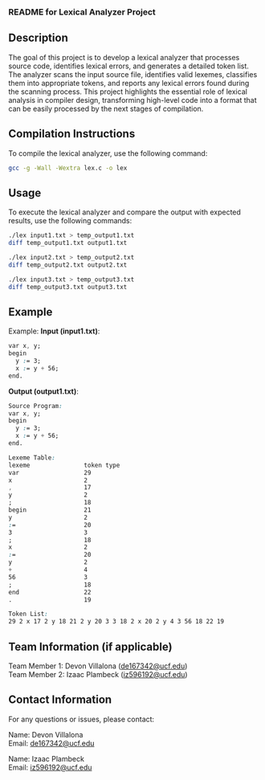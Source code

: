 ### README for Lexical Analyzer Project

## Description
The goal of this project is to develop a lexical analyzer that processes source code, identifies lexical errors, and generates a detailed token list. The analyzer scans the input source file, identifies valid lexemes, classifies them into appropriate tokens, and reports any lexical errors found during the scanning process. This project highlights the essential role of lexical analysis in compiler design, transforming high-level code into a format that can be easily processed by the next stages of compilation.

## Compilation Instructions
To compile the lexical analyzer, use the following command:
```bash
gcc -g -Wall -Wextra lex.c -o lex
```

## Usage
To execute the lexical analyzer and compare the output with expected results, use the following commands:

```bash
./lex input1.txt > temp_output1.txt
diff temp_output1.txt output1.txt

./lex input2.txt > temp_output2.txt
diff temp_output2.txt output2.txt

./lex input3.txt > temp_output3.txt
diff temp_output3.txt output3.txt
```

## Example

Example:
**Input (input1.txt)**:
```css
var x, y;
begin
  y := 3;
  x := y + 56;
end.
```

**Output (output1.txt)**:
```css
Source Program:
var x, y;
begin
  y := 3;
  x := y + 56;
end.

Lexeme Table:
lexeme               token type
var                  29
x                    2
,                    17
y                    2
;                    18
begin                21
y                    2
:=                   20
3                    3
;                    18
x                    2
:=                   20
y                    2
+                    4
56                   3
;                    18
end                  22
.                    19

Token List:
29 2 x 17 2 y 18 21 2 y 20 3 3 18 2 x 20 2 y 4 3 56 18 22 19
```

## Team Information (if applicable)
Team Member 1: Devon Villalona (de167342@ucf.edu)  
Team Member 2: Izaac Plambeck (iz596192@ucf.edu)

## Contact Information
For any questions or issues, please contact:

Name: Devon Villalona  
Email: de167342@ucf.edu

Name: Izaac Plambeck  
Email: iz596192@ucf.edu